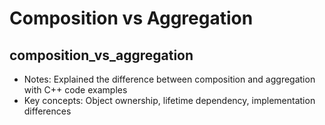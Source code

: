 # Composition vs Aggregation

## composition_vs_aggregation
- Notes: Explained the difference between composition and aggregation with C++ code examples
- Key concepts: Object ownership, lifetime dependency, implementation differences